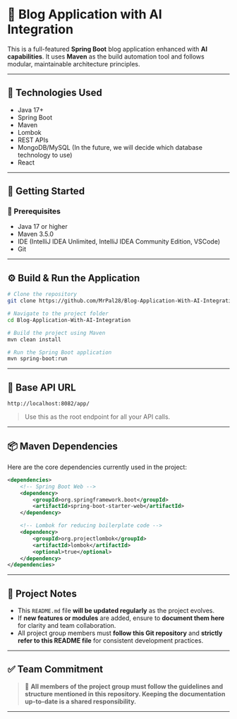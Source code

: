 # 📘 Blog Application with AI Integration

This is a full-featured **Spring Boot** blog application enhanced with **AI capabilities**. It uses **Maven** as the build automation tool and follows modular, maintainable architecture principles.

---

## 🔧 Technologies Used

- Java 17+
- Spring Boot
- Maven
- Lombok
- REST APIs
- MongoDB/MySQL (In the future, we will decide which database technology to use)
- React

---

## 🚀 Getting Started

### 🧰 Prerequisites

- Java 17 or higher 
- Maven 3.5.0
- IDE (IntelliJ IDEA Unlimited, IntelliJ IDEA Community Edition, VSCode)
- Git

---

## ⚙️ Build & Run the Application

```bash
# Clone the repository
git clone https://github.com/MrPal28/Blog-Application-With-AI-Integration.git
````
```bash
# Navigate to the project folder
cd Blog-Application-With-AI-Integration
````

```bash
# Build the project using Maven
mvn clean install
````

```bash
# Run the Spring Boot application
mvn spring-boot:run
````

---

## 🔗 Base API URL

```
http://localhost:8082/app/
```

> Use this as the root endpoint for all your API calls.

---

## 📦 Maven Dependencies

Here are the core dependencies currently used in the project:

```xml
<dependencies>
    <!-- Spring Boot Web -->
    <dependency>
        <groupId>org.springframework.boot</groupId>
        <artifactId>spring-boot-starter-web</artifactId>
    </dependency>

    <!-- Lombok for reducing boilerplate code -->
    <dependency>
        <groupId>org.projectlombok</groupId>
        <artifactId>lombok</artifactId>
        <optional>true</optional>
    </dependency>
</dependencies>
```

---

## 📄 Project Notes

* This `README.md` file **will be updated regularly** as the project evolves.
* If **new features or modules** are added, ensure to **document them here** for clarity and team collaboration.
* All project group members must **follow this Git repository** and **strictly refer to this README file** for consistent development practices.

---

## ✅ Team Commitment

> 📌 **All members of the project group must follow the guidelines and structure mentioned in this repository. Keeping the documentation up-to-date is a shared responsibility.**

---
